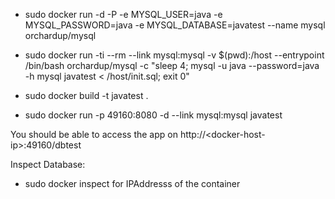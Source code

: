 
* sudo docker run -d -P -e MYSQL_USER=java -e MYSQL_PASSWORD=java -e MYSQL_DATABASE=javatest --name mysql orchardup/mysql

* sudo docker run -ti --rm --link mysql:mysql -v $(pwd):/host --entrypoint /bin/bash orchardup/mysql -c "sleep 4; mysql -u java --password=java -h mysql javatest < /host/init.sql; exit 0"

* sudo docker build -t javatest .

* sudo docker run -p 49160:8080 -d --link mysql:mysql javatest


You should be able to access the app on http://\<docker-host-ip\>:49160/dbtest

Inspect Database:

* sudo docker inspect <container-id> for IPAddresss of the container
